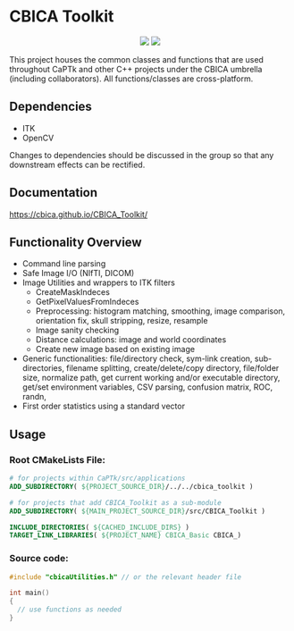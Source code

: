 # CBICA Toolkit

<p align="center">
    <a href="https://dev.azure.com/CBICA/CaPTk/_build?definitionId=6" alt="Build Status"><img src="https://dev.azure.com/CBICA/CaPTk/_apis/build/status/CBICA.CBICA_Toolkit?branchName=master" /></a>
    <img src="https://img.shields.io/badge/language-c%2B%2B11-blue.svg" />
</p>

This project houses the common classes and functions that are used throughout CaPTk and other C++ projects under the CBICA umbrella (including collaborators). All functions/classes are cross-platform.

## Dependencies

- ITK
- OpenCV

Changes to dependencies should be discussed in the group so that any downstream effects can be rectified.

## Documentation

https://cbica.github.io/CBICA_Toolkit/

## Functionality Overview

- Command line parsing
- Safe Image I/O (NIfTI, DICOM)
- Image Utilities and wrappers to ITK filters
  - CreateMaskIndeces
  - GetPixelValuesFromIndeces
  - Preprocessing: histogram matching, smoothing, image comparison, orientation fix, skull stripping, resize, resample
  - Image sanity checking
  - Distance calculations: image and world coordinates
  - Create new image based on existing image
- Generic functionalities: file/directory check, sym-link creation, sub-directories, filename splitting, create/delete/copy directory, file/folder size, normalize path, get current working and/or executable directory, get/set environment variables, CSV parsing, confusion matrix, ROC, randn, 
- First order statistics using a standard vector

## Usage 

### Root CMakeLists File:

```cmake
# for projects within CaPTk/src/applications
ADD_SUBDIRECTORY( ${PROJECT_SOURCE_DIR}/../../cbica_toolkit ) 

# for projects that add CBICA_Toolkit as a sub-module
ADD_SUBDIRECTORY( ${MAIN_PROJECT_SOURCE_DIR}/src/CBICA_Toolkit ) 

INCLUDE_DIRECTORIES( ${CACHED_INCLUDE_DIRS} )
TARGET_LINK_LIBRARIES( ${PROJECT_NAME} CBICA_Basic CBICA_)
```

### Source code:

```cpp
#include "cbicaUtilities.h" // or the relevant header file

int main()
{
  // use functions as needed
}
```
